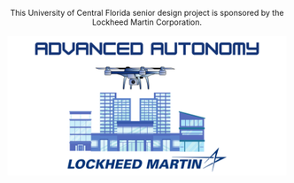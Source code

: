 <p align="center">
    This University of Central Florida senior design project is sponsored by the Lockheed Martin Corporation.
    <br/><br/>
    <img src="/Project Logos/Logo.png" />
</p>
